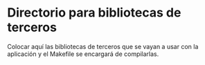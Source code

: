 **Directorio para bibliotecas de terceros**
============================================
Colocar aquí las bibliotecas de terceros que se vayan a usar con la aplicación
y el Makefile se encargará de compilarlas.

